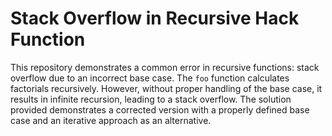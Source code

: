 # Stack Overflow in Recursive Hack Function
This repository demonstrates a common error in recursive functions: stack overflow due to an incorrect base case.  The `foo` function calculates factorials recursively. However, without proper handling of the base case, it results in infinite recursion, leading to a stack overflow.  The solution provided demonstrates a corrected version with a properly defined base case and an iterative approach as an alternative.